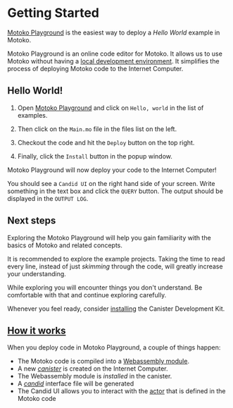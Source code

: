 # Getting Started

[Motoko Playground](https://m7sm4-2iaaa-aaaab-qabra-cai.raw.ic0.app/) is the easiest way to deploy a *Hello World* example in Motoko. 

Motoko Playground is an online code editor for Motoko. It allows us to use Motoko without having a [local development environment](/project-deployment/installing-sdk.html). It simplifies the process of deploying Motoko code to the Internet Computer.

## Hello World!

1. Open [Motoko Playground](https://m7sm4-2iaaa-aaaab-qabra-cai.raw.ic0.app/) and click on `Hello, world` in the list of examples. 

1. Then click on the `Main.mo` file in the files list on the left.

1. Checkout the code and hit the `Deploy` button on the top right.

1. Finally, click the `Install` button in the popup window. 

Motoko Playground will now deploy your code to the Internet Computer! 

You should see a `Candid UI` on the right hand side of your screen. Write something in the text box and click the `QUERY` button. The output should be displayed in the `OUTPUT LOG`.

## Next steps
Exploring the Motoko Playground will help you gain familiarity with the basics of Motoko and related concepts.

It is recommended to explore the example projects. Taking the time to read every line, instead of just *skimming* through the code, will greatly increase your understanding.

While exploring you will encounter things you don't understand. Be comfortable with that and continue exploring carefully. 

Whenever you feel ready, consider [installing](/project-deployment/installing-sdk.html) the Canister Development Kit.

## [How it works](/internet-computer-programming-concepts/actors/actor-to-canister.html)
When you deploy code in Motoko Playground, a couple of things happen:
- The Motoko code is compiled into a [Webassembly module](/internet-computer-programming-concepts/actors/actor-to-canister.html#code-compiling-and-wasm-modules).
- A new [*canister*](/internet-computer-programming-concepts/actors/actor-to-canister.html#canister) is created on the Internet Computer.
- The Webassembly module is *installed* in the canister.
- A [*candid*](/internet-computer-programming-concepts/async-data/candid.html) interface file will be generated
- The Candid UI allows you to interact with the [actor](/internet-computer-programming-concepts/actors.html) that is defined in the Motoko code
